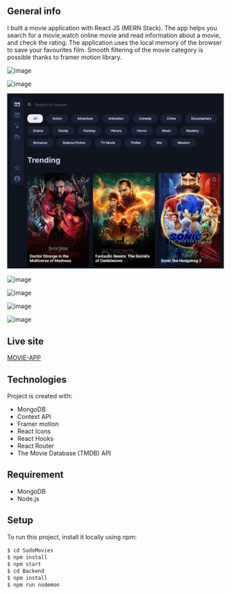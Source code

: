 ## General info

I built a movie application with React JS (MERN Stack).
The app helps you search for a movie,watch online movie and read information about a movie, and check the rating.
The application uses the local memory of the browser to save your favourites film.
Smooth filtering of the movie category is possible thanks to framer motion library.

![image](https://user-images.githubusercontent.com/74814143/206719806-816e6bd9-c6d9-439d-9565-a23505bd17e1.png)

![image](https://user-images.githubusercontent.com/74814143/206719902-494ec3c9-9dbe-4569-bb31-b1dbcd6fe976.png)

![](./screenshot.jpg)

![image](https://user-images.githubusercontent.com/74814143/206721082-3e01d41f-b6db-4750-b503-2ed29bb1854d.png)

![image](https://user-images.githubusercontent.com/74814143/206721454-3c2d8818-18a3-4a96-a95e-45e11dc591b3.png)

![image](https://user-images.githubusercontent.com/74814143/206719676-c25d9206-4f19-4061-bf74-66a59f969df6.png)

![image](https://user-images.githubusercontent.com/74814143/206720020-30a32e8f-7647-41a0-99f6-4108306db634.png)

## Live site

[MOVIE-APP](https://sudomovies.ml/)

## Technologies

Project is created with:

- MongoDB
- Context API
- Framer motion
- React Icons
- React Hooks
- React Router
- The Movie Database (TMDB) API

## Requirement

- MongoDB
- Node.js

## Setup

To run this project, install it locally using npm:

```
$ cd SudoMovies
$ npm install
$ npm start
$ cd Backend
$ npm install
$ npm run nodemon
```
